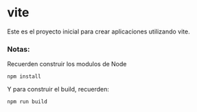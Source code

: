 # vite

Este es el proyecto inicial para crear aplicaciones utilizando vite.

### Notas:
Recuerden construir los modulos de Node
```
npm install
```
Y para construir el build, recuerden:
```
npm run build
```